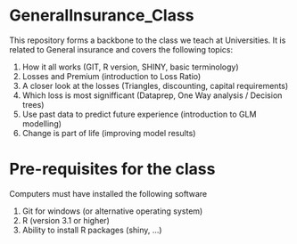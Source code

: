 # GeneralInsurance_Class
This repository forms a backbone to the class we teach at Universities. It is related to General insurance and covers the following topics:
  
  1) How it all works (GIT, R version, SHINY, basic terminology)
  2) Losses and Premium (introduction to Loss Ratio)
  3) A closer look at the losses (Triangles, discounting, capital requirements)
  4) Which loss is most signifficant (Dataprep, One Way analysis / Decision trees)
  5) Use past data to predict future experience (introduction to GLM modelling)
  6) Change is part of life (improving model results)
  
  
# Pre-requisites for the class
Computers must have installed the following software
  1) Git for windows (or alternative operating system)
  2) R (version 3.1 or higher)
  3) Ability to install R packages (shiny, ...)
